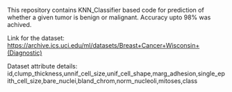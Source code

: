 This repository contains KNN_Classifier based code for prediction of whether a given tumor is benign or malignant.
Accuracy upto 98% was achived.


Link for the dataset: https://archive.ics.uci.edu/ml/datasets/Breast+Cancer+Wisconsin+(Diagnostic)

Dataset attribute details:
id,clump_thickness,unnif_cell_size,unif_cell_shape,marg_adhesion,single_epith_cell_size,bare_nuclei,bland_chrom,norm_nucleoli,mitoses,class
